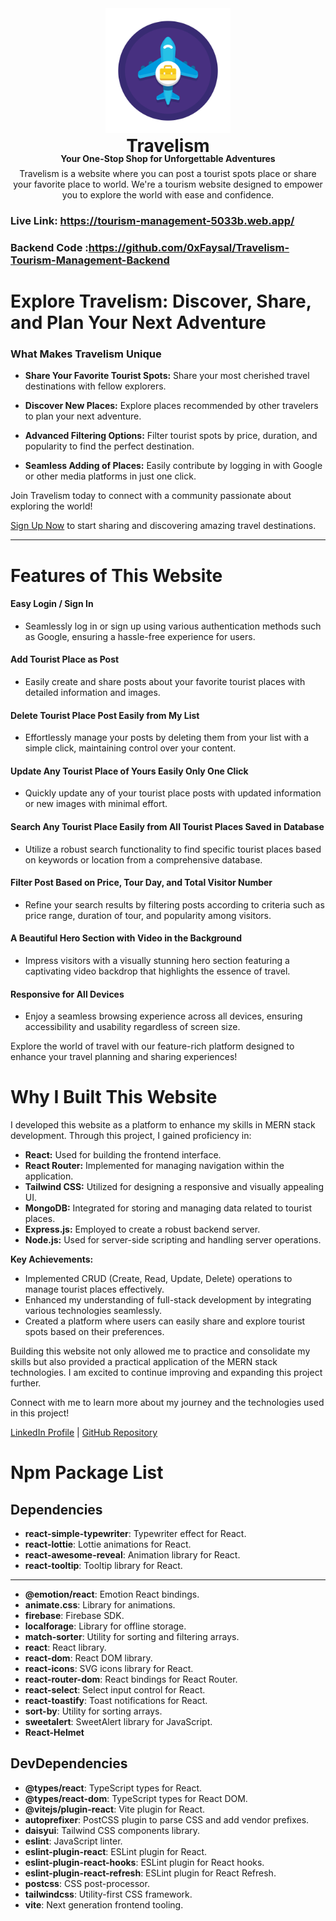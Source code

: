 
<div align="center">
<img src="./public/favicon.svg" width="200px"style="margin:0px;"></div>
<h1 align="center" style="margin:0px;">Travelism</h1>
<h4 align="center" style="margin:-5px 0px;">Your One-Stop Shop for Unforgettable Adventures</h4>
<p align="center" style="margin:12px 0px;">Travelism is a website where you can post a tourist spots place or share your favorite place to world. We're a tourism website designed to empower you to explore the world with ease and confidence.</p>

### Live Link: <https://tourism-management-5033b.web.app/>

### Backend Code :<https://github.com/0xFaysal/Travelism-Tourism-Management-Backend>

# Explore Travelism: Discover, Share, and Plan Your Next Adventure

### What Makes Travelism Unique

- **Share Your Favorite Tourist Spots:** Share your most cherished travel destinations with fellow explorers.
  
- **Discover New Places:** Explore places recommended by other travelers to plan your next adventure.
  
- **Advanced Filtering Options:** Filter tourist spots by price, duration, and popularity to find the perfect destination.
  
- **Seamless Adding of Places:** Easily contribute by logging in with Google or other media platforms in just one click.

Join Travelism today to connect with a community passionate about exploring the world!

[Sign Up Now](https://tourism-management-5033b.web.app/signup) to start sharing and discovering amazing travel destinations.

<hr/>

# Features of This Website

#### Easy Login / Sign In

- Seamlessly log in or sign up using various authentication methods such as Google, ensuring a hassle-free experience for users.

#### Add Tourist Place as Post

- Easily create and share posts about your favorite tourist places with detailed information and images.

#### Delete Tourist Place Post Easily from My List

- Effortlessly manage your posts by deleting them from your list with a simple click, maintaining control over your content.

#### Update Any Tourist Place of Yours Easily Only One Click

- Quickly update any of your tourist place posts with updated information or new images with minimal effort.

#### Search Any Tourist Place Easily from All Tourist Places Saved in Database

- Utilize a robust search functionality to find specific tourist places based on keywords or location from a comprehensive database.

#### Filter Post Based on Price, Tour Day, and Total Visitor Number

- Refine your search results by filtering posts according to criteria such as price range, duration of tour, and popularity among visitors.

#### A Beautiful Hero Section with Video in the Background

- Impress visitors with a visually stunning hero section featuring a captivating video backdrop that highlights the essence of travel.

#### Responsive for All Devices

- Enjoy a seamless browsing experience across all devices, ensuring accessibility and usability regardless of screen size.

Explore the world of travel with our feature-rich platform designed to enhance your travel planning and sharing experiences!

# Why I Built This Website

I developed this website as a platform to enhance my skills in MERN stack development. Through this project, I gained proficiency in:

- **React:** Used for building the frontend interface.
- **React Router:** Implemented for managing navigation within the application.
- **Tailwind CSS:** Utilized for designing a responsive and visually appealing UI.
- **MongoDB:** Integrated for storing and managing data related to tourist places.
- **Express.js:** Employed to create a robust backend server.
- **Node.js:** Used for server-side scripting and handling server operations.

**Key Achievements:**

- Implemented CRUD (Create, Read, Update, Delete) operations to manage tourist places effectively.
- Enhanced my understanding of full-stack development by integrating various technologies seamlessly.
- Created a platform where users can easily share and explore tourist spots based on their preferences.

Building this website not only allowed me to practice and consolidate my skills but also provided a practical application of the MERN stack technologies. I am excited to continue improving and expanding this project further.

Connect with me to learn more about my journey and the technologies used in this project!

[LinkedIn Profile](www.linkedin.com/in/faysal-ahmed-fahim01) | [GitHub Repository](https://github.com/0xFaysal)

# Npm Package List

## Dependencies

- **react-simple-typewriter**: Typewriter effect for React.
- **react-lottie**: Lottie animations for React.
- **react-awesome-reveal**: Animation library for React.
- **react-tooltip**: Tooltip library for React.

----------------

- **@emotion/react**: Emotion React bindings.
- **animate.css**: Library for animations.
- **firebase**: Firebase SDK.
- **localforage**: Library for offline storage.
- **match-sorter**: Utility for sorting and filtering arrays.
- **react**: React library.
- **react-dom**: React DOM library.
- **react-icons**: SVG icons library for React.
- **react-router-dom**: React bindings for React Router.
- **react-select**: Select input control for React.
- **react-toastify**: Toast notifications for React.
- **sort-by**: Utility for sorting arrays.
- **sweetalert**: SweetAlert library for JavaScript.
- **React-Helmet**

## DevDependencies

- **@types/react**: TypeScript types for React.
- **@types/react-dom**: TypeScript types for React DOM.
- **@vitejs/plugin-react**: Vite plugin for React.
- **autoprefixer**: PostCSS plugin to parse CSS and add vendor prefixes.
- **daisyui**: Tailwind CSS components library.
- **eslint**: JavaScript linter.
- **eslint-plugin-react**: ESLint plugin for React.
- **eslint-plugin-react-hooks**: ESLint plugin for React hooks.
- **eslint-plugin-react-refresh**: ESLint plugin for React Refresh.
- **postcss**: CSS post-processor.
- **tailwindcss**: Utility-first CSS framework.
- **vite**: Next generation frontend tooling.
